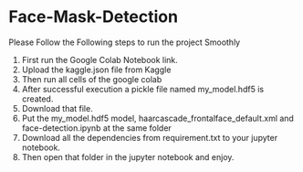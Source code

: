 # Face-Mask-Detection

Please Follow the Following steps to run the project Smoothly
1. First run the Google Colab Notebook link.
2. Upload the kaggle.json file from Kaggle
3. Then run all cells of the google colab
4. After successful execution a pickle file named my_model.hdf5 is created.
5. Download that file.
6. Put the my_model.hdf5 model, haarcascade_frontalface_default.xml and face-detection.ipynb at the same folder
7. Download all the dependencies from requirement.txt to your jupyter notebook.
8. Then open that folder in the jupyter notebook and enjoy.
